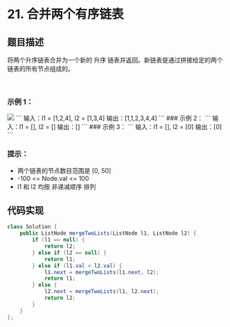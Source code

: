 # 21. 合并两个有序链表

## 题目描述
将两个升序链表合并为一个新的 升序 链表并返回。新链表是通过拼接给定的两个链表的所有节点组成的。 

 
### 示例 1：
<img src="https://assets.leetcode.com/uploads/2020/10/03/merge_ex1.jpg"/>
```
输入：l1 = [1,2,4], l2 = [1,3,4]
输出：[1,1,2,3,4,4]
```
### 示例 2：
```
输入：l1 = [], l2 = []
输出：[]
```
### 示例 3：
```
输入：l1 = [], l2 = [0]
输出：[0]
```

### 提示：

 - 两个链表的节点数目范围是 [0, 50]
 - -100 <= Node.val <= 100
 - l1 和 l2 均按 非递减顺序 排列



## 代码实现
```Java
class Solution {
    public ListNode mergeTwoLists(ListNode l1, ListNode l2) {
        if (l1 == null) {
            return l2;
        } else if (l2 == null) {
            return l1;
        } else if (l1.val < l2.val) {
            l1.next = mergeTwoLists(l1.next, l2);
            return l1;
        } else {
            l2.next = mergeTwoLists(l1, l2.next);
            return l2;
        }
    }
};
```